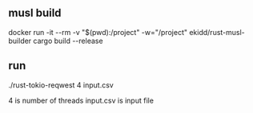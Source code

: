 ## musl build
docker run -it --rm -v "$(pwd):/project" -w="/project" ekidd/rust-musl-builder cargo build --release

## run
./rust-tokio-reqwest 4 input.csv

4 is number of threads
input.csv is input file